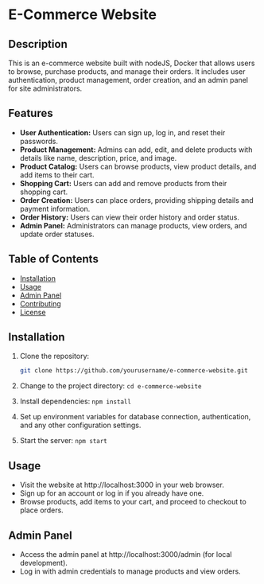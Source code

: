 # E-Commerce Website



## Description

This is an e-commerce website built with nodeJS, Docker that allows users to browse, purchase products, and manage their orders. It includes user authentication, product management, order creation, and an admin panel for site administrators.

## Features

- **User Authentication:** Users can sign up, log in, and reset their passwords.
- **Product Management:** Admins can add, edit, and delete products with details like name, description, price, and image.
- **Product Catalog:** Users can browse products, view product details, and add items to their cart.
- **Shopping Cart:** Users can add and remove products from their shopping cart.
- **Order Creation:** Users can place orders, providing shipping details and payment information.
- **Order History:** Users can view their order history and order status.
- **Admin Panel:** Administrators can manage products, view orders, and update order statuses.

## Table of Contents

- [Installation](#installation)
- [Usage](#usage)
- [Admin Panel](#admin-panel)
- [Contributing](#contributing)
- [License](#license)

## Installation

1. Clone the repository:

   ```bash
   git clone https://github.com/yourusername/e-commerce-website.git

2. Change to the project directory:
   `cd e-commerce-website`
3. Install dependencies:
   `npm install`
4. Set up environment variables for database connection, authentication, and any other configuration settings.
5. Start the server:
   `npm start`

## Usage

- Visit the website at http://localhost:3000 in your web browser.
- Sign up for an account or log in if you already have one.
- Browse products, add items to your cart, and proceed to checkout to place orders.

  
## Admin Panel

- Access the admin panel at http://localhost:3000/admin (for local development).
- Log in with admin credentials to manage products and view orders.
